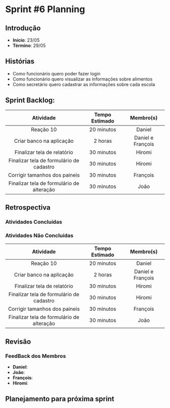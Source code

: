 ﻿# Sprint #6 Planning

## Introdução

- **Início**: 23/05
- **Término**: 29/05

## Histórias

- Como funcionário quero poder fazer login
- Como funcionário quero visualizar as informações sobre alimentos
- Como secretário quero cadastrar as informações sobre cada escola

## Sprint Backlog:

| Atividade                                      | Tempo Estimado | Membro(s)         |
|:----------------------------------------------:|:--------------:|:-----------------:|
| Reação 10                                      | 20 minutos     | Daniel            |
| Criar banco na aplicação                       | 2 horas        | Daniel e François |	
| Finalizar tela de relatório                    | 30 minutos     | Hiromi            |
| Finalizar tela de formulário de cadastro       | 30 minutos     | Hiromi            |
| Corrigir tamanhos dos paineis                  | 30 minutos     | François          |
| Finalizar tela de formulário de alteração      | 30 minutos     | João              |

## Retrospectiva

### Atividades Concluídas



### Atividades Não Concluídas

| Atividade                                      | Tempo Estimado | Membro(s)         |
|:----------------------------------------------:|:--------------:|:-----------------:|
| Reação 10                                      | 20 minutos     | Daniel            |
| Criar banco na aplicação                       | 2 horas        | Daniel e François |	
| Finalizar tela de relatório                    | 30 minutos     | Hiromi            |
| Finalizar tela de formulário de cadastro       | 30 minutos     | Hiromi            |
| Corrigir tamanhos dos paineis                  | 30 minutos     | François          |
| Finalizar tela de formulário de alteração      | 30 minutos     | João              |

## Revisão



### FeedBack dos Membros

- **Daniel**:
- **João**:
- **François**:
- **Hiromi**:

## Planejamento para próxima sprint

